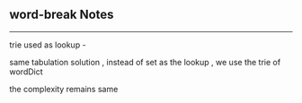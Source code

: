 <h2>word-break Notes</h2><hr>trie used as lookup - 

same tabulation solution , instead of set as the lookup , we use the trie of wordDict

the complexity remains same